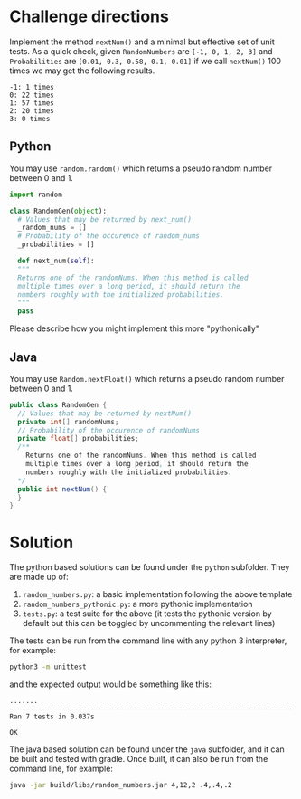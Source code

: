 # Challenge directions 

Implement the method `nextNum()` and a minimal but effective set of unit
tests.
As a quick check, given `RandomNumbers` are `[-1, 0, 1, 2, 3]` and
`Probabilities` are `[0.01, 0.3, 0.58, 0.1, 0.01]` if we call
`nextNum()` 100 times we may get the following results.

```
-1: 1 times
0: 22 times
1: 57 times
2: 20 times
3: 0 times
```

## Python
You may use `random.random()` which returns a pseudo random number
between 0 and 1.

```python
import random

class RandomGen(object):
  # Values that may be returned by next_num()
  _random_nums = []
  # Probability of the occurence of random_nums
  _probabilities = []

  def next_num(self):
  """
  Returns one of the randomNums. When this method is called
  multiple times over a long period, it should return the
  numbers roughly with the initialized probabilities.
  """
  pass
```

Please describe how you might implement this more "pythonically"

## Java

You may use `Random.nextFloat()` which returns a pseudo random number
between 0 and 1.

```java
public class RandomGen {
  // Values that may be returned by nextNum()
  private int[] randomNums;
  // Probability of the occurence of randomNums
  private float[] probabilities;
  /**
    Returns one of the randomNums. When this method is called
    multiple times over a long period, it should return the
    numbers roughly with the initialized probabilities.
  */
  public int nextNum() {
  }
}
```

# Solution

The python based solutions can be found under the `python` subfolder. They
are made up of:

1. `random_numbers.py`: a basic implementation following the above
template
2. `random_numbers_pythonic.py`: a more pythonic implementation
3. `tests.py`: a test suite for the above (it tests the pythonic
version by default but this can be toggled by uncommenting the relevant
lines)

The tests can be run from the command line with any python 3
interpreter, for example:

```bash
python3 -m unittest
```

and the expected output would be something like this:

```
.......
----------------------------------------------------------------------
Ran 7 tests in 0.037s

OK
```

The java based solution can be found under the `java` subfolder, and it
can be built and tested with gradle. Once built, it can also be run from
the command line, for example:

```bash
java -jar build/libs/random_numbers.jar 4,12,2 .4,.4,.2
```
